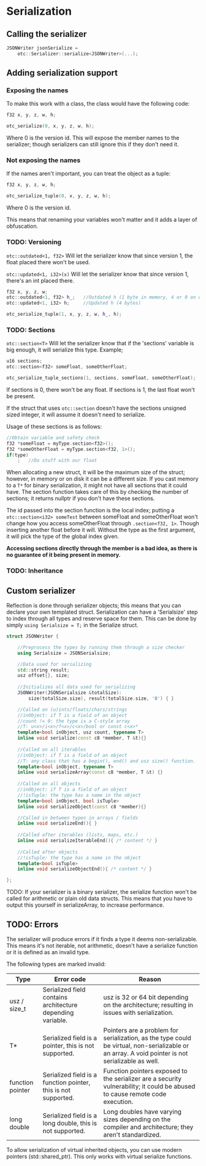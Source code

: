 # Serialization

## Calling the serializer

```cpp
JSONWriter jsonSerialize = 
    otc::Serializer::serialize<JSONWriter>(...);
```

## Adding serialization support

### Exposing the names

To make this work with a class, the class would have the following code:

```cpp
f32 x, y, z, w, h;

otc_serialize(0, x, y, z, w, h);
```

Where 0 is the version id. This will expose the member names to the serializer; though serializers can still ignore this if they don't need it.

### Not exposing the names

If the names aren't important, you can treat the object as a tuple:

```cpp
f32 x, y, z, w, h;

otc_serialize_tuple(0, x, y, z, w, h);
```

Where 0 is the version id.

This means that renaming your variables won't matter and it adds a layer of obfuscation.

### TODO: Versioning

`otc::outdated<1, f32>` Will let the serializer know that since version 1, the float placed there won't be used. 

`otc::updated<1, i32>(x)` Will let the serializer know that since version 1, there's an int placed there. 

```cpp
f32 x, y, z, w;
otc::outdated<1, f32> h_;	//Outdated h (1 byte in memory, 4 or 0 on disk)
otc::updated<1, i32> h;		//Updated h (4 bytes)

otc_serialize_tuple(1, x, y, z, w, h_, h);
```

### TODO: Sections

`otc::section<T>` Will let the serializer know that if the 'sections' variable is big enough, it will serialize this type. Example;

```cpp
u16 sections;
otc::section<f32> someFloat, someOtherFloat;

otc_serialize_tuple_sections(1, sections, someFloat, someOtherFloat);
```

If sections is 0, there won't be any float. If sections is 1, the last float won't be present.

If the struct that uses `otc::section` doesn't have the sections unsigned sized integer, it will assume it doesn't need to serialize. 

Usage of these sections is as follows:

```cpp
//Obtain variable and safety check
f32 *someFloat = myType.section<f32>();
f32 *someOtherFloat = myType.section<f32, 1>();
if(type)
    ;	//Do stuff with our float
```

When allocating a new struct, it will be the maximum size of the struct; however, in memory or on disk it can be a different size. If you cast memory to a `T*` for binary serialization, it might not have all sections that it could have. The section function takes care of this by checking the number of sections; it returns nullptr if you don't have these sections.

The id passed into the section function is the local index; putting a `otc::section<i32> someTest` between someFloat and someOtherFloat won't change how you access someOtherFloat through `.section<f32, 1>`. Though inserting another float before it will. Without the type as the first argument, it will pick the type of the global index given.

**Accessing sections directly through the member is a bad idea, as there is no guarantee of it being present in memory.**

### TODO: Inheritance

## Custom serializer

Reflection is done through serializer objects; this means that you can declare your own templated struct. Serialization can have a 'Serialsize' step to index through all types and reserve space for them. This can be done by simply `using Serialsize = T;` in the Serialize struct.

```cpp
struct JSONWriter {

    //Preprocess the types by running them through a size checker
	using Serialsize = JSONSerialsize;

    //Data used for serializing
	std::string result;
	usz offset{}, size;
    
    //Initializes all data used for serializing
	JSONWriter(JSONSerialsize &totalSize): 
    	size(totalSize.size), result(totalSize.size, '0') { }

    //Called on (u)ints/floats/chars/strings
    //inObject: if T is a field of an object
    //count != 0: the type is a C-style array
    //T: u<x>/i<x>/f<x>/c<x>/bool or const c<x>*
	template<bool inObject, usz count, typename T>
	inline void serialize(const c8 *member, T &t){}
    
	//Called on all iterables
    //inObject: if T is a field of an object
    //T: any class that has a begin(), end() and usz size() function.
	template<bool inObject, typename T>
	inline void serializeArray(const c8 *member, T &t) {}
    
	//Called on all objects
    //inObject: if T is a field of an object
    //!isTuple: the type has a name in the object
	template<bool inObject, bool isTuple>
	inline void serializeObject(const c8 *member){}

	//Called in between types in arrays / fields
	inline void serializeEnd(){ }
    
    //Called after iterables (lists, maps, etc.)
	inline void serializeIterableEnd(){ /* content */ }
    
    //Called after objects
    //!isTuple: the type has a name in the object
	template<bool isTuple>
	inline void serializeObjectEnd(){ /* content */ }

};
```

TODO: If your serializer is a binary serializer, the serialize function won't be called for arithmetic or plain old data structs. This means that you have to output this yourself in serializeArray, to increase performance.

## TODO: Errors

The serializer will produce errors if it finds a type it deems non-serializable. This means it's not iterable, not arithmetic, doesn't have a serialize function or it is defined as an invalid type. 

The following types are marked invalid:

| Type             | Error code                                                   | Reason                                                       |
| ---------------- | ------------------------------------------------------------ | ------------------------------------------------------------ |
| usz / size_t     | Serialized field contains architecture depending variable.   | usz is 32 or 64 bit depending on the architecture; resulting in issues with serialization. |
| T*               | Serialized field is a pointer, this is not supported.        | Pointers are a problem for serialization, as the type could be virtual, non-serializable or an array. A void pointer is not serializable as well. |
| function pointer | Serialized field is a function pointer, this is not supported. | Function pointers exposed to the serializer are a security vulnerability; it could be abused to cause remote code execution. |
| long double      | Serialized field is a long double, this is not supported.    | Long doubles have varying sizes depending on the compiler and architecture; they aren't standardized. |

To allow serialization of virtual inherited objects, you can use modern pointers (std::shared_ptr). This only works with virtual serialize functions.